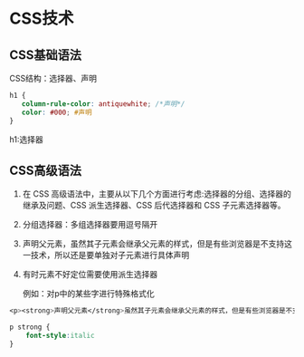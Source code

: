 # CSS技术
## CSS基础语法
CSS结构：选择器、声明
 ```css
 h1 {
    column-rule-color: antiquewhite; /*声明*/
    color: #000; #声明
}
 ```
 h1:选择器
## CSS高级语法

1. 在 CSS 高级语法中，主要从以下几个方面进行考虑:选择器的分组、选择器的继承及问题、CSS 派生选择器、CSS 后代选择器和 CSS 子元素选择器等。

2. 分组选择器：多组选择器要用逗号隔开
3. 声明父元素，虽然其子元素会继承父元素的样式，但是有些浏览器是不支持这一技术，所以还是要单独对子元素进行具体声明
4. 有时元素不好定位需要使用派生选择器
   
   例如：对p中的某些字进行特殊格式化
```css
<p><strong>声明父元素</strong>虽然其子元素会继承父元素的样式，但是有些浏览器是不支持这一技术，所以还是要单独对子元素进行具体声明</p>

p strong {
    font-style:italic
}
```